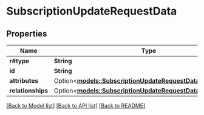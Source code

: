 # SubscriptionUpdateRequestData

## Properties

Name | Type | Description | Notes
------------ | ------------- | ------------- | -------------
**r#type** | **String** |  | 
**id** | **String** |  | 
**attributes** | Option<[**models::SubscriptionUpdateRequestDataAttributes**](SubscriptionUpdateRequest_data_attributes.md)> |  | [optional]
**relationships** | Option<[**models::SubscriptionUpdateRequestDataRelationships**](SubscriptionUpdateRequest_data_relationships.md)> |  | [optional]

[[Back to Model list]](../README.md#documentation-for-models) [[Back to API list]](../README.md#documentation-for-api-endpoints) [[Back to README]](../README.md)


